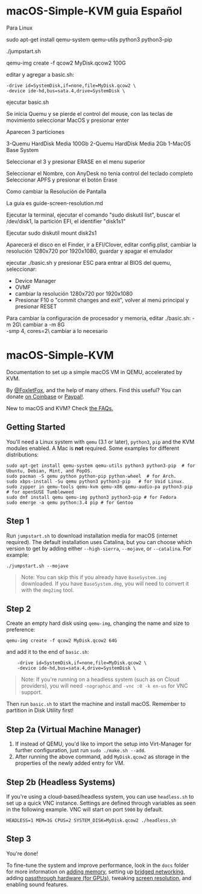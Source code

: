 # macOS-Simple-KVM guia Español

Para Linux

sudo apt-get install qemu-system qemu-utils python3 python3-pip 

./jumpstart.sh

qemu-img create -f qcow2 MyDisk.qcow2 100G

editar y agregar a basic.sh:

    -drive id=SystemDisk,if=none,file=MyDisk.qcow2 \
    -device ide-hd,bus=sata.4,drive=SystemDisk \

ejecutar basic.sh

Se inicia Quemu y se pierde el control del mouse, con las teclas de movimiento seleccionar MacOS y presionar enter

Aparecen 3 particiones

3-Quemu HardDisk Media 100Gb
2-Quemu HardDisk Media 2Gb
1-MacOS Base System

Seleccionar el 3 y presionar ERASE en el menu superior

Seleccionar el Nombre, con AnyDesk no tenia control del teclado completo
Seleccionar APFS y presionar el botón Erase

Como cambiar la Resolución de Pantalla

La guia es guide-screen-resolution.md

Ejecutar la terminal, ejecutar el comando "sudo diskutil list", buscar el /dev/disk1, la partición EFI, el identifier "disk1s1"

Ejecutar sudo diskutil mount disk2s1

Aparecerá el disco en el Finder, ir a EFI/Clover, editar config.plist, cambiar la resolución 1280x720 por 1920x1080, guardar y apagar el emulador

ejecutar ./basic.sh y presionar ESC para entrar al BIOS del quemu, seleccionar:
- Device Manager
- OVMF
- cambiar la resolución 1280x720 por 1920x1080
- Presionar F10 o "commit changes and exit", volver al menú principal y presionar RESET

Para cambiar la configuración de procesador y memoria, editar ./basic.sh:
-m 2G\ cambiar a -m 8G\
-smp 4, cores=2\ cambiar a lo necesario






# macOS-Simple-KVM
Documentation to set up a simple macOS VM in QEMU, accelerated by KVM.

By [@FoxletFox](https://twitter.com/foxletfox), and the help of many others. Find this useful? You can donate [on Coinbase](https://commerce.coinbase.com/checkout/96dc5777-0abf-437d-a9b5-a78ae2c4c227) or [Paypal!](https://www.paypal.com/cgi-bin/webscr?cmd=_donations&business=QFXXKKAB2B9MA&item_name=macOS-Simple-KVM).

New to macOS and KVM? Check [the FAQs.](docs/FAQs.md)

## Getting Started
You'll need a Linux system with `qemu` (3.1 or later), `python3`, `pip` and the KVM modules enabled. A Mac is **not** required. Some examples for different distributions:

```
sudo apt-get install qemu-system qemu-utils python3 python3-pip  # for Ubuntu, Debian, Mint, and PopOS.
sudo pacman -S qemu python python-pip python-wheel  # for Arch.
sudo xbps-install -Su qemu python3 python3-pip   # for Void Linux.
sudo zypper in qemu-tools qemu-kvm qemu-x86 qemu-audio-pa python3-pip  # for openSUSE Tumbleweed
sudo dnf install qemu qemu-img python3 python3-pip # for Fedora
sudo emerge -a qemu python:3.4 pip # for Gentoo
```

## Step 1
Run `jumpstart.sh` to download installation media for macOS (internet required). The default installation uses Catalina, but you can choose which version to get by adding either `--high-sierra`, `--mojave`, or `--catalina`. For example:
```
./jumpstart.sh --mojave
```
> Note: You can skip this if you already have `BaseSystem.img` downloaded. If you have `BaseSystem.dmg`, you will need to convert it with the `dmg2img` tool.

## Step 2
Create an empty hard disk using `qemu-img`, changing the name and size to preference:
```
qemu-img create -f qcow2 MyDisk.qcow2 64G
```

and add it to the end of `basic.sh`:
```
    -drive id=SystemDisk,if=none,file=MyDisk.qcow2 \
    -device ide-hd,bus=sata.4,drive=SystemDisk \
```
> Note: If you're running on a headless system (such as on Cloud providers), you will need `-nographic` and `-vnc :0 -k en-us` for VNC support.

Then run `basic.sh` to start the machine and install macOS. Remember to partition in Disk Utility first!

## Step 2a (Virtual Machine Manager)
1. If instead of QEMU, you'd like to import the setup into Virt-Manager for further configuration, just run `sudo ./make.sh --add`.
2. After running the above command, add `MyDisk.qcow2` as storage in the properties of the newly added entry for VM.

## Step 2b (Headless Systems)
If you're using a cloud-based/headless system, you can use `headless.sh` to set up a quick VNC instance. Settings are defined through variables as seen in the following example. VNC will start on port `5900` by default.
```
HEADLESS=1 MEM=1G CPUS=2 SYSTEM_DISK=MyDisk.qcow2 ./headless.sh
```

## Step 3

You're done!

To fine-tune the system and improve performance, look in the `docs` folder for more information on [adding memory](docs/guide-performance.md), setting up [bridged networking](docs/guide-networking.md), adding [passthrough hardware (for GPUs)](docs/guide-passthrough.md), tweaking [screen resolution](docs/guide-screen-resolution.md), and enabling sound features.
